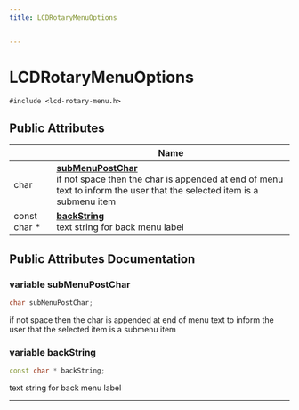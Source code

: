 ```yaml
---
title: LCDRotaryMenuOptions


---
```


# LCDRotaryMenuOptions






`#include <lcd-rotary-menu.h>`



















## Public Attributes

|                | Name           |
| -------------- | -------------- |
| char | **[subMenuPostChar](https://github.com/devel0/iot-lcd-rotary/tree/main/data/api/Classes/struct_l_c_d_rotary_menu_options.md#variable-submenupostchar)** <br>if not space then the char is appended at end of menu text to inform the user that the selected item is a submenu item  |
| const char * | **[backString](https://github.com/devel0/iot-lcd-rotary/tree/main/data/api/Classes/struct_l_c_d_rotary_menu_options.md#variable-backstring)** <br>text string for back menu label  |





















## Public Attributes Documentation

### variable subMenuPostChar

```cpp
char subMenuPostChar;
```

if not space then the char is appended at end of menu text to inform the user that the selected item is a submenu item 




























### variable backString

```cpp
const char * backString;
```

text string for back menu label 
































-------------------------------

